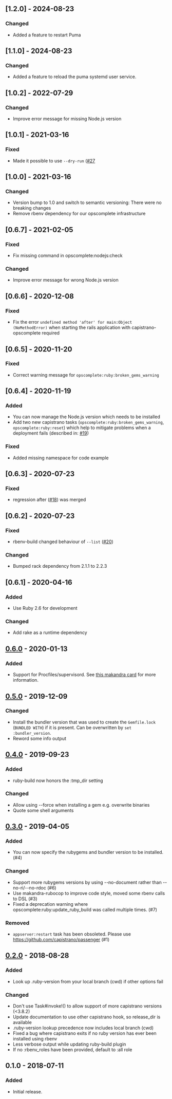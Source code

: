 ## [1.2.0] - 2024-08-23
### Changed
- Added a feature to restart Puma

## [1.1.0] - 2024-08-23
### Changed
- Added a feature to reload the puma systemd user service.

## [1.0.2] - 2022-07-29
### Changed
- Improve error message for missing Node.js version

## [1.0.1] - 2021-03-16

### Fixed
- Made it possible to use `--dry-run` ([#27](https://github.com/makandra/capistrano-opscomplete/issues/27)

## [1.0.0] - 2021-03-16

### Changed
- Version bump to 1.0 and switch to semantic versioning: There were no breaking changes
- Remove rbenv dependency for our opscomplete infrastructure

## [0.6.7] - 2021-02-05

### Fixed
- Fix missing command in opscomplete:nodejs:check

### Changed
- Improve error message for wrong Node.js version

## [0.6.6] - 2020-12-08

### Fixed
- Fix the error `undefined method 'after' for main:Object (NoMethodError)` when starting the rails application with capistrano-opscomplete required

## [0.6.5] - 2020-11-20

### Fixed
- Correct warning message for `opscomplete:ruby:broken_gems_warning`

## [0.6.4] - 2020-11-19

### Added
- You can now manage the Node.js version which needs to be installed
- Add two new capistrano tasks (`opscomplete:ruby:broken_gems_warning`, `opscomplete:ruby:reset`) which help to mitigate problems when a deployment fails (described in: [#19](https://github.com/makandra/capistrano-opscomplete/issues/19))

### Fixed
- Added missing namespace for code example

## [0.6.3] - 2020-07-23

### Fixed
- regression after ([#18](https://github.com/makandra/capistrano-opscomplete/issues/18)) was merged

## [0.6.2] - 2020-07-23

### Fixed
- rbenv-build changed behaviour of `--list` ([#20](https://github.com/makandra/capistrano-opscomplete/issues/20))

### Changed
- Bumped rack dependency from 2.1.1 to 2.2.3

## [0.6.1] - 2020-04-16
### Added
- Use Ruby 2.6 for development

### Changed
- Add rake as a runtime dependency

## [0.6.0] - 2020-01-13
### Added

- Support for Procfiles/supervisord. See [this makandra card](https://makandracards.com/opscomplete/67829-procfile-support) for more information.

## [0.5.0] - 2019-12-09
### Changed
- Install the bundler version that was used to create the `Gemfile.lock` (`BUNDLED WITH`) if it is present. Can be overwritten by `set :bundler_version`.
- Reword some info output

## [0.4.0] - 2019-09-23
### Added
- ruby-build now honors the :tmp_dir setting

### Changed
- Allow using --force when installing a gem e.g. overwrite binaries
- Quote some shell arguments

## [0.3.0] - 2019-04-05
### Added
- You can now specify the rubygems and bundler version to be installed. (#4)

### Changed
- Support more rubygems versions by using --no-document rather than --no-ri/--no-rdoc (#6)
- Use makandra-rubocop to improve code style, moved some rbenv calls to DSL (#3)
- Fixed a deprecation warning where opscomplete:ruby:update_ruby_build was called multiple times. (#7)

### Removed
- `appserver:restart` task has been obsoleted. Please use https://github.com/capistrano/passenger (#1)

## [0.2.0] - 2018-08-28
### Added
- Look up .ruby-version from your local branch (cwd) if other options fail

### Changed
- Don't use Task#invoke!() to allow support of more capistrano versions (<3.8.2)
- Update documentation to use other capistrano hook, so release_dir is available
- .ruby-version lookup precedence now includes local branch (cwd)
- Fixed a bug where capistrano exits if no ruby version has ever been installed using rbenv
- Less verbose output while updating ruby-build plugin
- If no :rbenv_roles have been provided, default to :all role

## 0.1.0 - 2018-07-11
### Added
- Initial release.

[0.6.0]: https://github.com/makandra/capistrano-opscomplete/compare/v0.5.0...v0.6.0
[0.5.0]: https://github.com/makandra/capistrano-opscomplete/compare/v0.4.0...v0.5.0
[0.4.0]: https://github.com/makandra/capistrano-opscomplete/compare/v0.3.0...v0.4.0
[0.3.0]: https://github.com/makandra/capistrano-opscomplete/compare/v0.2.0...v0.3.0
[0.2.0]: https://github.com/makandra/capistrano-opscomplete/compare/v0.1.0...v0.2.0
